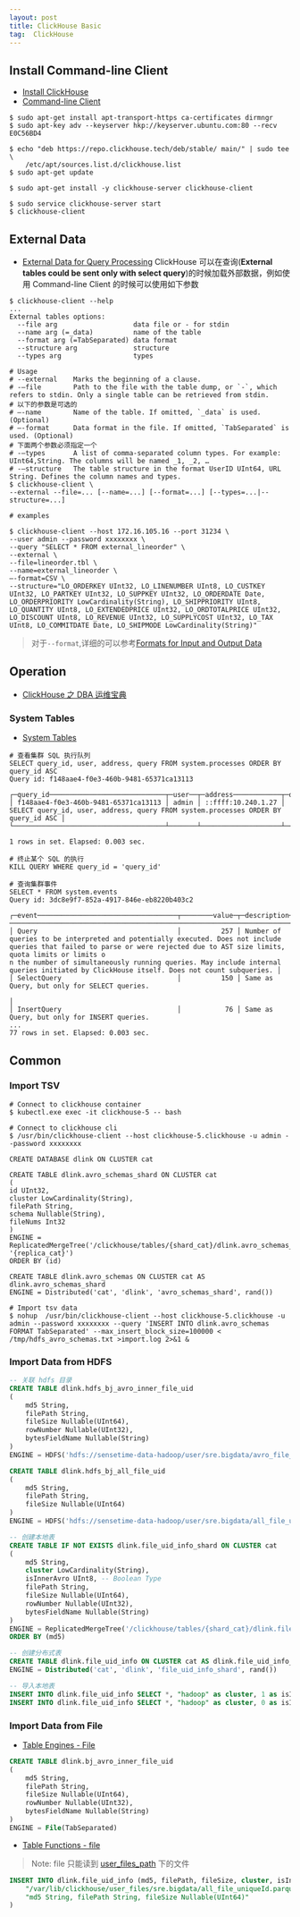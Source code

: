 ```yaml
---
layout: post
title: ClickHouse Basic
tag:  ClickHouse
---
```


## Install Command-line Client
* [Install ClickHouse](https://clickhouse.tech/docs/en/getting-started/install/)
* [Command-line Client](https://clickhouse.tech/docs/en/interfaces/cli/)

```shell
$ sudo apt-get install apt-transport-https ca-certificates dirmngr
$ sudo apt-key adv --keyserver hkp://keyserver.ubuntu.com:80 --recv E0C56BD4

$ echo "deb https://repo.clickhouse.tech/deb/stable/ main/" | sudo tee \
    /etc/apt/sources.list.d/clickhouse.list
$ sudo apt-get update

$ sudo apt-get install -y clickhouse-server clickhouse-client

$ sudo service clickhouse-server start
$ clickhouse-client
```


## External Data
* [External Data for Query Processing](https://clickhouse.tech/docs/en/engines/table-engines/special/external-data/)
ClickHouse 可以在查询(**External tables could be sent only with select query**)的时候加载外部数据，例如使用 Command-line Client 的时候可以使用如下参数

```shell
$ clickhouse-client --help
...
External tables options:
  --file arg                   data file or - for stdin
  --name arg (=_data)          name of the table
  --format arg (=TabSeparated) data format
  --structure arg              structure
  --types arg                  types

# Usage
# --external    Marks the beginning of a clause.
# -–file        Path to the file with the table dump, or `-`, which refers to stdin. Only a single table can be retrieved from stdin.
# 以下的参数是可选的
# –-name        Name of the table. If omitted, `_data` is used. (Optional)
# –-format      Data format in the file. If omitted, `TabSeparated` is used. (Optional)
# 下面两个参数必须指定一个
# -–types       A list of comma-separated column types. For example: UInt64,String. The columns will be named _1, _2, …
# -–structure   The table structure in the format UserID UInt64, URL String. Defines the column names and types.
$ clickhouse-client \
--external --file=... [--name=...] [--format=...] [--types=...|--structure=...]

# examples

$ clickhouse-client --host 172.16.105.16 --port 31234 \
--user admin --password xxxxxxxx \
--query "SELECT * FROM external_lineorder" \
--external \
--file=lineorder.tbl \
--name=external_lineorder \
–-format=CSV \
--structure="LO_ORDERKEY UInt32, LO_LINENUMBER UInt8, LO_CUSTKEY UInt32, LO_PARTKEY UInt32, LO_SUPPKEY UInt32, LO_ORDERDATE Date, LO_ORDERPRIORITY LowCardinality(String), LO_SHIPPRIORITY UInt8, LO_QUANTITY UInt8, LO_EXTENDEDPRICE UInt32, LO_ORDTOTALPRICE UInt32, LO_DISCOUNT UInt8, LO_REVENUE UInt32, LO_SUPPLYCOST UInt32, LO_TAX UInt8, LO_COMMITDATE Date, LO_SHIPMODE LowCardinality(String)"
```

> 对于`--format`,详细的可以参考[Formats for Input and Output Data](https://clickhouse.tech/docs/en/interfaces/formats/)

## Operation
* [ClickHouse 之 DBA 运维宝典](https://cloud.tencent.com/developer/article/1654602)

### System Tables
* [System Tables](https://clickhouse.tech/docs/en/operations/system-tables/)

```shell
# 查看集群 SQL 执行队列
SELECT query_id, user, address, query FROM system.processes ORDER BY query_id ASC
Query id: f148aae4-f0e3-460b-9481-65371ca13113

┌─query_id─────────────────────────────┬─user──┬─address────────────┬─query─────────────────────────────────────────────────────────────────────────────┐
│ f148aae4-f0e3-460b-9481-65371ca13113 │ admin │ ::ffff:10.240.1.27 │ SELECT query_id, user, address, query FROM system.processes ORDER BY query_id ASC │
└──────────────────────────────────────┴───────┴────────────────────┴───────────────────────────────────────────────────────────────────────────────────┘

1 rows in set. Elapsed: 0.003 sec.

# 终止某个 SQL 的执行
KILL QUERY WHERE query_id = 'query_id'

# 查询集群事件
SELECT * FROM system.events
Query id: 3dc8e9f7-852a-4917-846e-eb8220b403c2

┌─event───────────────────────────────────┬────────value─┬─description──────────────────────────────────────────────────────────────────────────────────────────────────────────────────────────────────────────────────────────────────
──────────────────────────────────────────────────────────────────────────────┐
│ Query                                   │          257 │ Number of queries to be interpreted and potentially executed. Does not include queries that failed to parse or were rejected due to AST size limits, quota limits or limits o
n the number of simultaneously running queries. May include internal queries initiated by ClickHouse itself. Does not count subqueries. │
│ SelectQuery                             │          150 │ Same as Query, but only for SELECT queries.
                                                                              │
│ InsertQuery                             │           76 │ Same as Query, but only for INSERT queries.
...
77 rows in set. Elapsed: 0.003 sec.

```
## Common
### Import TSV
```shell
# Connect to clickhouse container
$ kubectl.exe exec -it clickhouse-5 -- bash

# Connect to clickhouse cli
$ /usr/bin/clickhouse-client --host clickhouse-5.clickhouse -u admin --password xxxxxxxx

CREATE DATABASE dlink ON CLUSTER cat

CREATE TABLE dlink.avro_schemas_shard ON CLUSTER cat
(
id UInt32,
cluster LowCardinality(String),
filePath String,
schema Nullable(String),
fileNums Int32
)
ENGINE = ReplicatedMergeTree('/clickhouse/tables/{shard_cat}/dlink.avro_schemas_shard', '{replica_cat}')
ORDER BY (id)

CREATE TABLE dlink.avro_schemas ON CLUSTER cat AS dlink.avro_schemas_shard 
ENGINE = Distributed('cat', 'dlink', 'avro_schemas_shard', rand())

# Import tsv data
$ nohup  /usr/bin/clickhouse-client --host clickhouse-5.clickhouse -u admin --password xxxxxxxx --query 'INSERT INTO dlink.avro_schemas FORMAT TabSeparated' --max_insert_block_size=100000 < /tmp/hdfs_avro_schemas.txt >import.log 2>&1 &

```

### Import Data from HDFS
```sql
-- 关联 hdfs 目录
CREATE TABLE dlink.hdfs_bj_avro_inner_file_uid
(
    md5 String,
    filePath String,
	fileSize Nullable(UInt64),
    rowNumber Nullable(UInt32),
	bytesFieldName Nullable(String)
)
ENGINE = HDFS('hdfs://sensetime-data-hadoop/user/sre.bigdata/avro_file_uniqueId_parquet', 'Parquet')

CREATE TABLE dlink.hdfs_bj_all_file_uid
(
    md5 String,
    filePath String,
	fileSize Nullable(UInt64)
)
ENGINE = HDFS('hdfs://sensetime-data-hadoop/user/sre.bigdata/all_file_uniqueId.parquet', 'Parquet')

-- 创建本地表
CREATE TABLE IF NOT EXISTS dlink.file_uid_info_shard ON CLUSTER cat
(
	md5 String,
	cluster LowCardinality(String),
	isInnerAvro UInt8, -- Boolean Type
	filePath String,
	fileSize Nullable(UInt64),
	rowNumber Nullable(UInt32),
	bytesFieldName Nullable(String)
)
ENGINE = ReplicatedMergeTree('/clickhouse/tables/{shard_cat}/dlink.file_uid_info_shard', '{replica_cat}')
ORDER BY (md5)

-- 创建分布式表
CREATE TABLE dlink.file_uid_info ON CLUSTER cat AS dlink.file_uid_info_shard 
ENGINE = Distributed('cat', 'dlink', 'file_uid_info_shard', rand())

-- 导入本地表
INSERT INTO dlink.file_uid_info SELECT *, "hadoop" as cluster, 1 as isInnerAvro FROM dlink.hdfs_bj_avro_inner_file_uid;
INSERT INTO dlink.file_uid_info SELECT *, "hadoop" as cluster, 0 as isInnerAvro FROM dlink.hdfs_bj_all_file_uid;

```

### Import Data from File
* [Table Engines - File](https://clickhouse.tech/docs/en/engines/table-engines/special/file/)
```sql
CREATE TABLE dlink.bj_avro_inner_file_uid
(
    md5 String,
    filePath String,
	fileSize Nullable(UInt64),
    rowNumber Nullable(UInt32),
	bytesFieldName Nullable(String)
)
ENGINE = File(TabSeparated)
```

* [Table Functions - file](https://clickhouse.tech/docs/en/sql-reference/table-functions/file/)
> Note: file 只能读到 [user_files_path](https://clickhouse.tech/docs/en/operations/server-configuration-parameters/settings/#server_configuration_parameters-user_files_path) 下的文件
```sql
INSERT INTO dlink.file_uid_info (md5, filePath, fileSize, cluster, isInnerAvro) SELECT *, 'hadoop', 1 FROM file(
    "/var/lib/clickhouse/user_files/sre.bigdata/all_file_uniqueId.parquet/*", "PARQUET", 
    "md5 String, filePath String, fileSize Nullable(UInt64)"
)
```